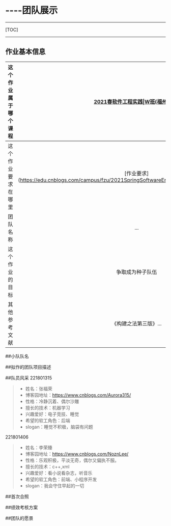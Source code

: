﻿# ----团队展示
---
[TOC]

---
## 作业基本信息
|这个作业属于哪个课程|[2021春软件工程实践\|W班(福州大学)](https://edu.cnblogs.com/campus/fzu/2021SpringSoftwareEngineeringPractice)|
|:---:|:---:|
|这个作业要求在哪里|[作业要求](https://edu.cnblogs.com/campus/fzu/2021SpringSoftwareEngineeringPractice/homework/11848|
|团队名称|...|
|这个作业的目标|争取成为种子队伍|
|其他参考文献|《构建之法第三版》...|
##小队队名

##拟作的团队项目描述

##队员风采
221801315
>* 姓名：张福荣
>* 博客园地址：https://www.cnblogs.com/Aurora315/
>* 性格：冷静沉着、偶尔沙雕
>* 擅长的技术：机器学习
>* 兴趣爱好：电子竞技、睡觉
>* 希望的软工角色：后端
>* slogan：睡觉不积极，脑袋有问题

221801406
>* 姓名：李荣臻
>* 博客园地址：https://www.cnblogs.com/NoznLee/
>* 性格：乐观积极，平淡无奇，偶尔又偏执不服。
>* 擅长的技术：c++,xml
>* 兴趣爱好：看小说看杂志，听音乐
>* 希望的软工角色：前端、小程序开发
>* slogan：我会守住早起的一切

##首次合照

##绩效考核方案

##团队的愿景




